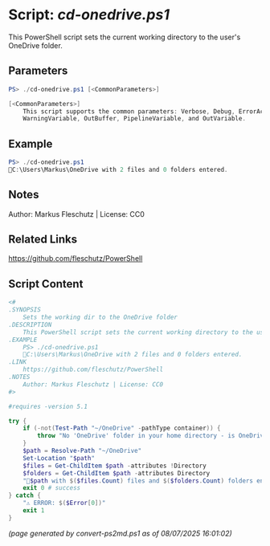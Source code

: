 Script: *cd-onedrive.ps1*
========================

This PowerShell script sets the current working directory to the user's OneDrive folder.

Parameters
----------
```powershell
PS> ./cd-onedrive.ps1 [<CommonParameters>]

[<CommonParameters>]
    This script supports the common parameters: Verbose, Debug, ErrorAction, ErrorVariable, WarningAction, 
    WarningVariable, OutBuffer, PipelineVariable, and OutVariable.
```

Example
-------
```powershell
PS> ./cd-onedrive.ps1
📂C:\Users\Markus\OneDrive with 2 files and 0 folders entered.

```

Notes
-----
Author: Markus Fleschutz | License: CC0

Related Links
-------------
https://github.com/fleschutz/PowerShell

Script Content
--------------
```powershell
<#
.SYNOPSIS
	Sets the working dir to the OneDrive folder
.DESCRIPTION
	This PowerShell script sets the current working directory to the user's OneDrive folder.
.EXAMPLE
	PS> ./cd-onedrive.ps1
	📂C:\Users\Markus\OneDrive with 2 files and 0 folders entered.
.LINK
	https://github.com/fleschutz/PowerShell
.NOTES
	Author: Markus Fleschutz | License: CC0
#>

#requires -version 5.1

try {
	if (-not(Test-Path "~/OneDrive" -pathType container)) {
		throw "No 'OneDrive' folder in your home directory - is OneDrive installed?"
	}
	$path = Resolve-Path "~/OneDrive"
	Set-Location "$path"
	$files = Get-ChildItem $path -attributes !Directory
	$folders = Get-ChildItem $path -attributes Directory
	"📂$path with $($files.Count) files and $($folders.Count) folders entered."
	exit 0 # success
} catch {
	"⚠️ ERROR: $($Error[0])"
	exit 1
}
```

*(page generated by convert-ps2md.ps1 as of 08/07/2025 16:01:02)*
